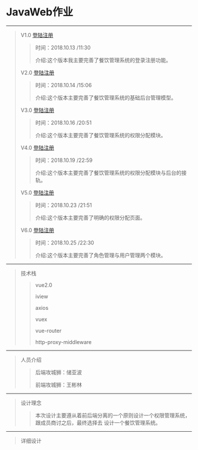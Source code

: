 # JavaWeb作业

----------------------------------------------------------------
>V1.0 [登陆注册](Version1.0/dist)
>>时间：2018.10.13 /11:30
>>
>>介绍:这个版本我主要完善了餐饮管理系统的登录注册功能。
>
>V2.0 [登陆注册](Version2.0/dist)
>>时间：2018.10.14 /15:06
>>
>>介绍:这个版本主要完善了餐饮管理系统的基础后台管理模型。
>
>V3.0 [登陆注册](Version3.0/dist)
>>时间：2018.10.16 /20:51
>>
>>介绍:这个版本主要完善了餐饮管理系统的权限分配模块。
>
>V4.0 [登陆注册](Version4.0/dist)
>>时间：2018.10.19 /22:59
>>
>>介绍:这个版本主要完善了餐饮管理系统的权限分配模块与后台的接轨。
>
>V5.0 [登陆注册](Version5.0/dist)
>>时间：2018.10.23 /21:51
>>
>>介绍:这个版本主要完善了明确的权限分配页面。
>
>V6.0 [登陆注册](Version6.0/dist)
>>时间：2018.10.25 /22:30
>>
>>介绍:这个版本主要完善了角色管理与用户管理两个模块。

--------------------------------------------
>技术栈
>>vue2.0
>>
>>iview
>>
>>axios
>>
>>vuex
>>
>>vue-router
>>
>>http-proxy-middleware

-------------------------------------------------
>人员介绍
>>后端攻城狮：储亚波
>>
>>前端攻城狮：王彬林

-------------------------------------------------
>设计理念
>>本次设计主要遵从着前后端分离的一个原则设计一个权限管理系统，跟成员商讨之后，最终选择去
设计一个餐饮管理系统。

------------------------------------------------------------
>详细设计

